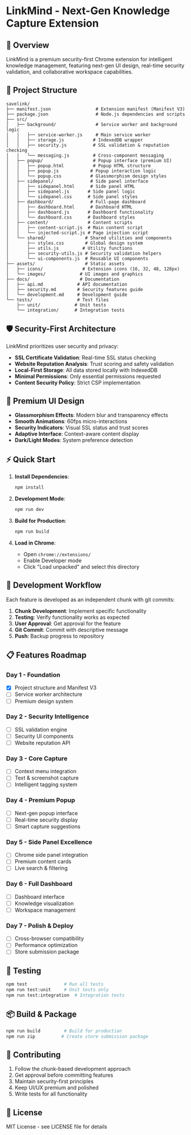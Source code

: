 # LinkMind - Next-Gen Knowledge Capture Extension

## 🚀 Overview

LinkMind is a premium security-first Chrome extension for intelligent knowledge management, featuring next-gen UI design, real-time security validation, and collaborative workspace capabilities.

## 📁 Project Structure

```
savelink/
├── manifest.json                 # Extension manifest (Manifest V3)
├── package.json                  # Node.js dependencies and scripts
├── src/
│   ├── background/               # Service worker and background logic
│   │   ├── service-worker.js     # Main service worker
│   │   ├── storage.js           # IndexedDB wrapper
│   │   ├── security.js          # SSL validation & reputation checking
│   │   └── messaging.js         # Cross-component messaging
│   ├── popup/                   # Popup interface (premium UI)
│   │   ├── popup.html           # Popup HTML structure
│   │   ├── popup.js            # Popup interaction logic
│   │   └── popup.css           # Glassmorphism design styles
│   ├── sidepanel/              # Side panel interface
│   │   ├── sidepanel.html      # Side panel HTML
│   │   ├── sidepanel.js       # Side panel logic
│   │   └── sidepanel.css      # Side panel styles
│   ├── dashboard/              # Full-page dashboard
│   │   ├── dashboard.html      # Dashboard HTML
│   │   ├── dashboard.js       # Dashboard functionality
│   │   └── dashboard.css      # Dashboard styles
│   ├── content/               # Content scripts
│   │   ├── content-script.js  # Main content script
│   │   └── injected-script.js # Page injection script
│   └── shared/               # Shared utilities and components
│       ├── styles.css        # Global design system
│       ├── utils.js         # Utility functions
│       ├── security-utils.js # Security validation helpers
│       └── ui-components.js  # Reusable UI components
├── assets/                   # Static assets
│   ├── icons/               # Extension icons (16, 32, 48, 128px)
│   └── images/             # UI images and graphics
├── docs/                   # Documentation
│   ├── api.md             # API documentation
│   ├── security.md        # Security features guide
│   └── development.md     # Development guide
└── tests/                 # Test files
    ├── unit/             # Unit tests
    └── integration/      # Integration tests
```

## 🛡️ Security-First Architecture

LinkMind prioritizes user security and privacy:

- **SSL Certificate Validation**: Real-time SSL status checking
- **Website Reputation Analysis**: Trust scoring and safety validation  
- **Local-First Storage**: All data stored locally with IndexedDB
- **Minimal Permissions**: Only essential permissions requested
- **Content Security Policy**: Strict CSP implementation

## 🎨 Premium UI Design

- **Glassmorphism Effects**: Modern blur and transparency effects
- **Smooth Animations**: 60fps micro-interactions
- **Security Indicators**: Visual SSL status and trust scores
- **Adaptive Interface**: Context-aware content display
- **Dark/Light Modes**: System preference detection

## ⚡ Quick Start

1. **Install Dependencies**:
   ```bash
   npm install
   ```

2. **Development Mode**:
   ```bash
   npm run dev
   ```

3. **Build for Production**:
   ```bash
   npm run build
   ```

4. **Load in Chrome**:
   - Open `chrome://extensions/`
   - Enable Developer mode
   - Click "Load unpacked" and select this directory

## 🔧 Development Workflow

Each feature is developed as an independent chunk with git commits:

1. **Chunk Development**: Implement specific functionality
2. **Testing**: Verify functionality works as expected  
3. **User Approval**: Get approval for the feature
4. **Git Commit**: Commit with descriptive message
5. **Push**: Backup progress to repository

## 📋 Features Roadmap

### Day 1 - Foundation
- [x] Project structure and Manifest V3
- [ ] Service worker architecture
- [ ] Premium design system

### Day 2 - Security Intelligence  
- [ ] SSL validation engine
- [ ] Security UI components
- [ ] Website reputation API

### Day 3 - Core Capture
- [ ] Context menu integration
- [ ] Text & screenshot capture  
- [ ] Intelligent tagging system

### Day 4 - Premium Popup
- [ ] Next-gen popup interface
- [ ] Real-time security display
- [ ] Smart capture suggestions

### Day 5 - Side Panel Excellence
- [ ] Chrome side panel integration
- [ ] Premium content cards
- [ ] Live search & filtering

### Day 6 - Full Dashboard
- [ ] Dashboard interface
- [ ] Knowledge visualization
- [ ] Workspace management

### Day 7 - Polish & Deploy
- [ ] Cross-browser compatibility
- [ ] Performance optimization  
- [ ] Store submission package

## 🧪 Testing

```bash
npm test              # Run all tests
npm run test:unit     # Unit tests only
npm run test:integration  # Integration tests
```

## 📦 Build & Package

```bash
npm run build         # Build for production
npm run zip          # Create store submission package
```

## 🤝 Contributing

1. Follow the chunk-based development approach
2. Get approval before committing features
3. Maintain security-first principles
4. Keep UI/UX premium and polished
5. Write tests for all functionality

## 📄 License

MIT License - see LICENSE file for details